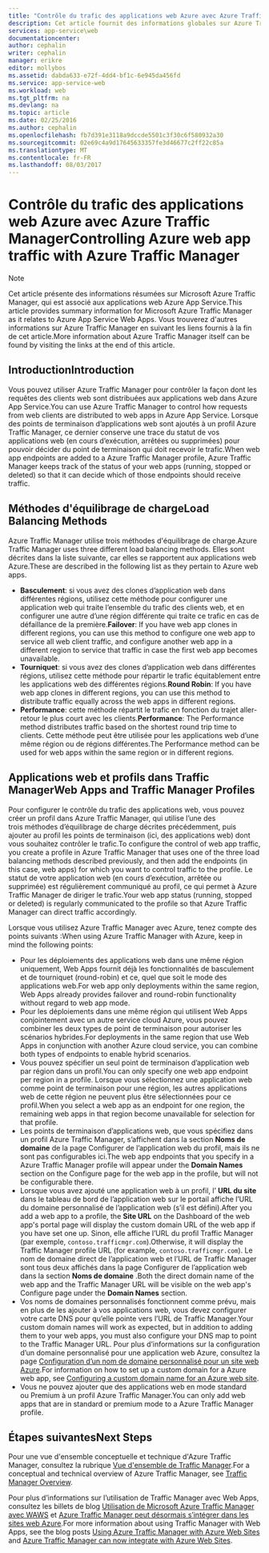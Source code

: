 ```yaml
---
title: "Contrôle du trafic des applications web Azure avec Azure Traffic Manager"
description: Cet article fournit des informations globales sur Azure Traffic Manager et son rapport aux applications web Azure.
services: app-service\web
documentationcenter: 
author: cephalin
writer: cephalin
manager: erikre
editor: mollybos
ms.assetid: dabda633-e72f-4dd4-bf1c-6e945da456fd
ms.service: app-service-web
ms.workload: web
ms.tgt_pltfrm: na
ms.devlang: na
ms.topic: article
ms.date: 02/25/2016
ms.author: cephalin
ms.openlocfilehash: fb7d391e3118a9dccde5501c3f30c6f580932a30
ms.sourcegitcommit: 02e69c4a9d17645633357fe3d46677c2ff22c85a
ms.translationtype: MT
ms.contentlocale: fr-FR
ms.lasthandoff: 08/03/2017
---
```

# <a name="controlling-azure-web-app-traffic-with-azure-traffic-manager"></a><span data-ttu-id="5683a-103">Contrôle du trafic des applications web Azure avec Azure Traffic Manager</span><span class="sxs-lookup"><span data-stu-id="5683a-103">Controlling Azure web app traffic with Azure Traffic Manager</span></span>
> [!NOTE]
> <span data-ttu-id="5683a-104">Cet article présente des informations résumées sur Microsoft Azure Traffic Manager, qui est associé aux applications web Azure App Service.</span><span class="sxs-lookup"><span data-stu-id="5683a-104">This article provides summary information for Microsoft Azure Traffic Manager as it relates to Azure App Service Web Apps.</span></span> <span data-ttu-id="5683a-105">Vous trouverez d'autres informations sur Azure Traffic Manager en suivant les liens fournis à la fin de cet article.</span><span class="sxs-lookup"><span data-stu-id="5683a-105">More information about Azure Traffic Manager itself can be found by visiting the links at the end of this article.</span></span>
> 
> 

## <a name="introduction"></a><span data-ttu-id="5683a-106">Introduction</span><span class="sxs-lookup"><span data-stu-id="5683a-106">Introduction</span></span>
<span data-ttu-id="5683a-107">Vous pouvez utiliser Azure Traffic Manager pour contrôler la façon dont les requêtes des clients web sont distribuées aux applications web dans Azure App Service.</span><span class="sxs-lookup"><span data-stu-id="5683a-107">You can use Azure Traffic Manager to control how requests from web clients are distributed to web apps in Azure App Service.</span></span> <span data-ttu-id="5683a-108">Lorsque des points de terminaison d’applications web sont ajoutés à un profil Azure Traffic Manager, ce dernier conserve une trace du statut de vos applications web (en cours d’exécution, arrêtées ou supprimées) pour pouvoir décider du point de terminaison qui doit recevoir le trafic.</span><span class="sxs-lookup"><span data-stu-id="5683a-108">When web app endpoints are added to a Azure Traffic Manager profile, Azure Traffic Manager keeps track of the status of your web apps (running, stopped or deleted) so that it can decide which of those endpoints should receive traffic.</span></span>

## <a name="load-balancing-methods"></a><span data-ttu-id="5683a-109">Méthodes d'équilibrage de charge</span><span class="sxs-lookup"><span data-stu-id="5683a-109">Load Balancing Methods</span></span>
<span data-ttu-id="5683a-110">Azure Traffic Manager utilise trois méthodes d'équilibrage de charge.</span><span class="sxs-lookup"><span data-stu-id="5683a-110">Azure Traffic Manager uses three different load balancing methods.</span></span> <span data-ttu-id="5683a-111">Elles sont décrites dans la liste suivante, car elles se rapportent aux applications web Azure.</span><span class="sxs-lookup"><span data-stu-id="5683a-111">These are described  in the following list as they pertain to Azure web apps.</span></span>

* <span data-ttu-id="5683a-112">**Basculement**: si vous avez des clones d’application web dans différentes régions, utilisez cette méthode pour configurer une application web qui traite l’ensemble du trafic des clients web, et en configurer une autre d’une région différente qui traite ce trafic en cas de défaillance de la première.</span><span class="sxs-lookup"><span data-stu-id="5683a-112">**Failover**: If you have web app clones in different regions, you can use this method to configure one web app to service all web client traffic, and configure another web app in a different region to service that traffic in case the first web app becomes unavailable.</span></span>
* <span data-ttu-id="5683a-113">**Tourniquet**: si vous avez des clones d’application web dans différentes régions, utilisez cette méthode pour répartir le trafic équitablement entre les applications web des différentes régions.</span><span class="sxs-lookup"><span data-stu-id="5683a-113">**Round Robin**: If you have web app clones in different regions, you can use this method to distribute traffic equally across the web apps in different regions.</span></span>
* <span data-ttu-id="5683a-114">**Performance**: cette méthode répartit le trafic en fonction du trajet aller-retour le plus court avec les clients.</span><span class="sxs-lookup"><span data-stu-id="5683a-114">**Performance**: The Performance method distributes traffic based on the shortest round trip time to clients.</span></span> <span data-ttu-id="5683a-115">Cette méthode peut être utilisée pour les applications web d’une même région ou de régions différentes.</span><span class="sxs-lookup"><span data-stu-id="5683a-115">The Performance method can be used for web apps within the same region or in different regions.</span></span>

## <a name="web-apps-and-traffic-manager-profiles"></a><span data-ttu-id="5683a-116">Applications web et profils dans Traffic Manager</span><span class="sxs-lookup"><span data-stu-id="5683a-116">Web Apps and Traffic Manager Profiles</span></span>
<span data-ttu-id="5683a-117">Pour configurer le contrôle du trafic des applications web, vous pouvez créer un profil dans Azure Traffic Manager, qui utilise l’une des trois méthodes d’équilibrage de charge décrites précédemment, puis ajouter au profil les points de terminaison (ici, des applications web) dont vous souhaitez contrôler le trafic.</span><span class="sxs-lookup"><span data-stu-id="5683a-117">To configure the control of web app traffic, you create a profile in Azure Traffic Manager that uses one of the three load balancing methods described previously, and then add the endpoints (in this case, web apps) for which you want to control traffic to the profile.</span></span> <span data-ttu-id="5683a-118">Le statut de votre application web (en cours d’exécution, arrêtée ou supprimée) est régulièrement communiqué au profil, ce qui permet à Azure Traffic Manager de diriger le trafic.</span><span class="sxs-lookup"><span data-stu-id="5683a-118">Your web app status (running, stopped or deleted) is regularly communicated to the profile so that Azure Traffic Manager can direct traffic accordingly.</span></span>

<span data-ttu-id="5683a-119">Lorsque vous utilisez Azure Traffic Manager avec Azure, tenez compte des points suivants :</span><span class="sxs-lookup"><span data-stu-id="5683a-119">When using Azure Traffic Manager with Azure, keep in mind the following points:</span></span>

* <span data-ttu-id="5683a-120">Pour les déploiements des applications web dans une même région uniquement, Web Apps fournit déjà les fonctionnalités de basculement et de tourniquet (round-robin) et ce, quel que soit le mode des applications web.</span><span class="sxs-lookup"><span data-stu-id="5683a-120">For web app only deployments within the same region, Web Apps already provides failover and round-robin functionality without regard to web app mode.</span></span>
* <span data-ttu-id="5683a-121">Pour les déploiements dans une même région qui utilisent Web Apps conjointement avec un autre service cloud Azure, vous pouvez combiner les deux types de point de terminaison pour autoriser les scénarios hybrides.</span><span class="sxs-lookup"><span data-stu-id="5683a-121">For deployments in the same region that use Web Apps in conjunction with another Azure cloud service, you can combine both types of endpoints to enable hybrid scenarios.</span></span>
* <span data-ttu-id="5683a-122">Vous pouvez spécifier un seul point de terminaison d’application web par région dans un profil.</span><span class="sxs-lookup"><span data-stu-id="5683a-122">You can only specify one web app endpoint per region in a profile.</span></span> <span data-ttu-id="5683a-123">Lorsque vous sélectionnez une application web comme point de terminaison pour une région, les autres applications web de cette région ne peuvent plus être sélectionnées pour ce profil.</span><span class="sxs-lookup"><span data-stu-id="5683a-123">When you select a web app as an endpoint for one region, the remaining web apps in that region become unavailable for selection for that profile.</span></span>
* <span data-ttu-id="5683a-124">Les points de terminaison d’applications web, que vous spécifiez dans un profil Azure Traffic Manager, s’affichent dans la section **Noms de domaine** de la page Configurer de l’application web du profil, mais ils ne sont pas configurables ici.</span><span class="sxs-lookup"><span data-stu-id="5683a-124">The web app endpoints that you specify in a Azure Traffic Manager profile will appear under the **Domain Names** section on the Configure page for the web app in the profile, but will not be configurable there.</span></span>
* <span data-ttu-id="5683a-125">Lorsque vous avez ajouté une application web à un profil, l’ **URL du site** dans le tableau de bord de l’application web sur le portail affiche l’URL du domaine personnalisé de l’application web (s’il est défini).</span><span class="sxs-lookup"><span data-stu-id="5683a-125">After you add a web app to a profile, the **Site URL** on the Dashboard of the web app's portal page will display the custom domain URL of the web app if you have set one up.</span></span> <span data-ttu-id="5683a-126">Sinon, elle affiche l’URL du profil Traffic Manager (par exemple, `contoso.trafficmgr.com`).</span><span class="sxs-lookup"><span data-stu-id="5683a-126">Otherwise, it will display the Traffic Manager profile URL (for example, `contoso.trafficmgr.com`).</span></span> <span data-ttu-id="5683a-127">Le nom de domaine direct de l’application web et l’URL de Traffic Manager sont tous deux affichés dans la page Configurer de l’application web dans la section **Noms de domaine** .</span><span class="sxs-lookup"><span data-stu-id="5683a-127">Both the direct domain name of the web app and the Traffic Manager URL will be visible on the web app's Configure page under the **Domain Names** section.</span></span>
* <span data-ttu-id="5683a-128">Vos noms de domaines personnalisés fonctionnent comme prévu, mais en plus de les ajouter à vos applications web, vous devez configurer votre carte DNS pour qu’elle pointe vers l’URL de Traffic Manager.</span><span class="sxs-lookup"><span data-stu-id="5683a-128">Your custom domain names will work as expected, but in addition to adding them to your web apps, you must also configure your DNS map to point to the Traffic Manager URL.</span></span> <span data-ttu-id="5683a-129">Pour plus d’informations sur la configuration d’un domaine personnalisé pour une application web Azure, consultez la page [Configuration d’un nom de domaine personnalisé pour un site web Azure](app-service-web-tutorial-custom-domain.md).</span><span class="sxs-lookup"><span data-stu-id="5683a-129">For information on how to set up a custom domain for a Azure web app,  see [Configuring a custom domain name for an Azure web site](app-service-web-tutorial-custom-domain.md).</span></span>
* <span data-ttu-id="5683a-130">Vous ne pouvez ajouter que des applications web en mode standard ou Premium à un profil Azure Traffic Manager.</span><span class="sxs-lookup"><span data-stu-id="5683a-130">You can only add web apps that are in standard or premium mode to a Azure Traffic Manager profile.</span></span>

## <a name="next-steps"></a><span data-ttu-id="5683a-131">Étapes suivantes</span><span class="sxs-lookup"><span data-stu-id="5683a-131">Next Steps</span></span>
<span data-ttu-id="5683a-132">Pour une vue d'ensemble conceptuelle et technique d'Azure Traffic Manager, consultez la rubrique [Vue d'ensemble de Traffic Manager](../traffic-manager/traffic-manager-overview.md).</span><span class="sxs-lookup"><span data-stu-id="5683a-132">For a conceptual and technical overview of Azure Traffic Manager, see [Traffic Manager Overview](../traffic-manager/traffic-manager-overview.md).</span></span>

<span data-ttu-id="5683a-133">Pour plus d’informations sur l’utilisation de Traffic Manager avec Web Apps, consultez les billets de blog [Utilisation de Microsoft Azure Traffic Manager avec WAWS](http://blogs.msdn.com/b/waws/archive/2014/03/18/using-windows-azure-traffic-manager-with-waws.aspx) et [Azure Traffic Manager peut désormais s’intégrer dans les sites web Azure](https://azure.microsoft.com/blog/2014/03/27/azure-traffic-manager-can-now-integrate-with-azure-web-sites/).</span><span class="sxs-lookup"><span data-stu-id="5683a-133">For more information about using Traffic Manager with Web Apps, see the blog posts [Using Azure Traffic Manager with Azure Web Sites](http://blogs.msdn.com/b/waws/archive/2014/03/18/using-windows-azure-traffic-manager-with-waws.aspx) and [Azure Traffic Manager can now integrate with Azure Web Sites](https://azure.microsoft.com/blog/2014/03/27/azure-traffic-manager-can-now-integrate-with-azure-web-sites/).</span></span>

